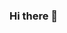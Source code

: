 ### Hi there 🦅

<!--
**AkinCengiz/AkinCengiz** is a ✨ _special_ ✨ repository because its `README.md` (this file) appears on your GitHub profile.

Here are some ideas to get you started:

- 🔭 I’m currently working on Personal Blog
- 🌱 I’m currently learning ASP.Net Core
- 👯 I’m looking to collaborate on ...
- 🤔 I’m looking for help with ...
- 💬 Ask me about ...
- 📫 How to reach me: ...
- 😄 Pronouns: ...
- ⚡ Fun fact: ...

![Github stats 1](https://github-readme-stats.vercel.app/api?username=AkinCengiz&show_icons=true&theme=gradient) 
![Github stats 2](https://github-readme-stats.vercel.app/api?username=AkinCengiz&show_icons=true&theme=radical)
-->
